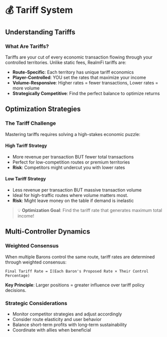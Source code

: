 # 💰 Tariff System

## Understanding Tariffs

### What Are Tariffs?

Tariffs are your cut of every economic transaction flowing through your controlled territories. Unlike static fees, RealmFi tariffs are:

* **Route-Specific**: Each territory has unique tariff economics
* **Player-Controlled**: YOU set the rates that maximize your income
* **Volume-Responsive**: Higher rates = fewer transactions, Lower rates = more volume
* **Strategically Competitive**: Find the perfect balance to optimize returns

## Optimization Strategies

### The Tariff Challenge

Mastering tariffs requires solving a high-stakes economic puzzle:

#### High Tariff Strategy

* More revenue per transaction BUT fewer total transactions
* Perfect for low-competition routes or premium territories
* **Risk**: Competitors might undercut you with lower rates

#### Low Tariff Strategy

* Less revenue per transaction BUT massive transaction volume
* Ideal for high-traffic routes where volume matters most.
* **Risk**: Might leave money on the table if demand is inelastic

> 💡 **Optimization Goal**: Find the tariff rate that generates maximum total income!

## Multi-Controller Dynamics

### Weighted Consensus

When multiple Barons control the same route, tariff rates are determined through weighted consensus:

```
Final Tariff Rate = Σ(Each Baron's Proposed Rate × Their Control Percentage)
```

**Key Principle**: Larger positions = greater influence over tariff policy decisions.

### Strategic Considerations

* Monitor competitor strategies and adjust accordingly
* Consider route elasticity and user behavior
* Balance short-term profits with long-term sustainability
* Coordinate with allies when beneficial
